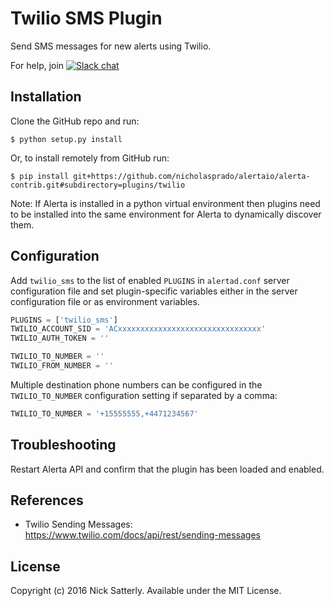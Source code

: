 Twilio SMS Plugin
=================

Send SMS messages for new alerts using Twilio.

For help, join [![Slack chat](https://img.shields.io/badge/chat-on%20slack-blue?logo=slack)](https://slack.alerta.dev)

Installation
------------

Clone the GitHub repo and run:

    $ python setup.py install

Or, to install remotely from GitHub run:

    $ pip install git+https://github.com/nicholasprado/alertaio/alerta-contrib.git#subdirectory=plugins/twilio

Note: If Alerta is installed in a python virtual environment then plugins
need to be installed into the same environment for Alerta to dynamically
discover them.

Configuration
-------------

Add `twilio_sms` to the list of enabled `PLUGINS` in `alertad.conf` server
configuration file and set plugin-specific variables either in the
server configuration file or as environment variables.

```python
PLUGINS = ['twilio_sms']
TWILIO_ACCOUNT_SID = 'ACxxxxxxxxxxxxxxxxxxxxxxxxxxxxxxxx'
TWILIO_AUTH_TOKEN = ''

TWILIO_TO_NUMBER = ''
TWILIO_FROM_NUMBER = ''
```

Multiple destination phone numbers can be configured in the `TWILIO_TO_NUMBER`
configuration setting if separated by a comma:

```python
TWILIO_TO_NUMBER = '+15555555,+4471234567'
```

Troubleshooting
---------------

Restart Alerta API and confirm that the plugin has been loaded and enabled.

References
----------

  * Twilio Sending Messages: https://www.twilio.com/docs/api/rest/sending-messages

License
-------

Copyright (c) 2016 Nick Satterly. Available under the MIT License.
